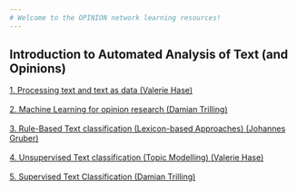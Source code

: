```yaml
---
# Welcome to the OPINION network learning resources! 
---
```


## Introduction to Automated Analysis of Text (and Opinions) <br>
[1. Processing text and text as data (Valerie Hase)](url) <br>
<br>
[2. Machine Learning for opinion research (Damian Trilling)](url) <br>
<br>
[3. Rule-Based Text classification (Lexicon-based Approaches) (Johannes Gruber)](url) <br>
<br>
[4. Unsupervised Text classification (Topic Modelling) (Valerie Hase)](url) <br>
<br>
[5. Supervised Text Classification (Damian Trilling)](url) <br>
